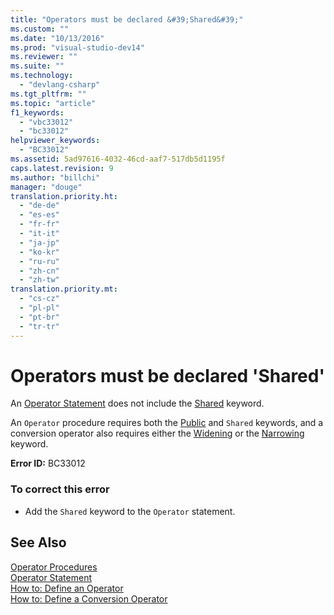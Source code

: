 ```yaml
---
title: "Operators must be declared &#39;Shared&#39;"
ms.custom: ""
ms.date: "10/13/2016"
ms.prod: "visual-studio-dev14"
ms.reviewer: ""
ms.suite: ""
ms.technology: 
  - "devlang-csharp"
ms.tgt_pltfrm: ""
ms.topic: "article"
f1_keywords: 
  - "vbc33012"
  - "bc33012"
helpviewer_keywords: 
  - "BC33012"
ms.assetid: 5ad97616-4032-46cd-aaf7-517db5d1195f
caps.latest.revision: 9
ms.author: "billchi"
manager: "douge"
translation.priority.ht: 
  - "de-de"
  - "es-es"
  - "fr-fr"
  - "it-it"
  - "ja-jp"
  - "ko-kr"
  - "ru-ru"
  - "zh-cn"
  - "zh-tw"
translation.priority.mt: 
  - "cs-cz"
  - "pl-pl"
  - "pt-br"
  - "tr-tr"
---
```

# Operators must be declared &#39;Shared&#39;
An [Operator Statement](../Topic/Operator%20Statement.md) does not include the [Shared](../Topic/Shared%20\(Visual%20Basic\).md) keyword.  
  
 An `Operator` procedure requires both the [Public](../Topic/Public%20\(Visual%20Basic\).md) and `Shared` keywords, and a conversion operator also requires either the [Widening](../Topic/Widening%20\(Visual%20Basic\).md) or the [Narrowing](../Topic/Narrowing%20\(Visual%20Basic\).md) keyword.  
  
 **Error ID:** BC33012  
  
### To correct this error  
  
-   Add the `Shared` keyword to the `Operator` statement.  
  
## See Also  
 [Operator Procedures](../Topic/Operator%20Procedures%20\(Visual%20Basic\).md)   
 [Operator Statement](../Topic/Operator%20Statement.md)   
 [How to: Define an Operator](../Topic/How%20to:%20Define%20an%20Operator%20\(Visual%20Basic\).md)   
 [How to: Define a Conversion Operator](../Topic/How%20to:%20Define%20a%20Conversion%20Operator%20\(Visual%20Basic\).md)